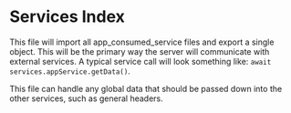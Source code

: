 # Services Index

This file will import all app_consumed_service files and export a single object. This will be the primary way the server will communicate with external services. A typical service call will look something like: `await services.appService.getData()`.

This file can handle any global data that should be passed down into the other services, such as general headers.
